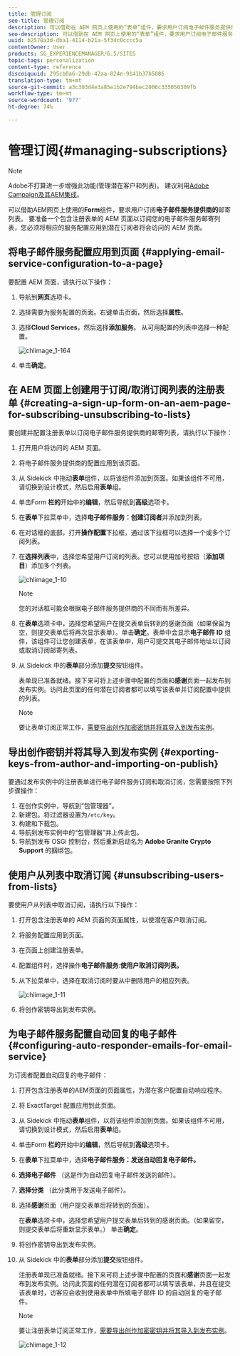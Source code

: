 ```yaml
---
title: 管理订阅
seo-title: 管理订阅
description: 可以借助在 AEM 网页上使用的“表单”组件，要求用户订阅电子邮件服务提供商的邮寄列表。要准备一个包含注册表单的 AEM 页面以订阅您的电子邮件服务邮寄列表，您必须将相应的服务配置应用到潜在订阅者将会访问的 AEM 页面。
seo-description: 可以借助在 AEM 网页上使用的“表单”组件，要求用户订阅电子邮件服务提供商的邮寄列表。要准备一个包含注册表单的 AEM 页面以订阅您的电子邮件服务邮寄列表，您必须将相应的服务配置应用到潜在订阅者将会访问的 AEM 页面。
uuid: b2578a3d-dba1-4114-b21a-5f34c0cccc5a
contentOwner: User
products: SG_EXPERIENCEMANAGER/6.5/SITES
topic-tags: personalization
content-type: reference
discoiquuid: 295cb0a6-29db-42aa-824e-9141b37b5086
translation-type: tm+mt
source-git-commit: a3c303d4e3a85e1b2e794bec2006c335056309fb
workflow-type: tm+mt
source-wordcount: '977'
ht-degree: 74%

---
```



# 管理订阅{#managing-subscriptions}

>[!NOTE]
>
>Adobe不打算进一步增强此功能(管理潜在客户和列表)。
>建议利用[Adobe Campaign及其AEM集成](/help/sites-administering/campaign.md)。

可以借助AEM网页上使用的&#x200B;**Form**&#x200B;组件，要求用户订阅&#x200B;**电子邮件服务提供商的**&#x200B;邮寄列表。 要准备一个包含注册表单的 AEM 页面以订阅您的电子邮件服务邮寄列表，您必须将相应的服务配置应用到潜在订阅者将会访问的 AEM 页面。

## 将电子邮件服务配置应用到页面 {#applying-email-service-configuration-to-a-page}

要配置 AEM 页面，请执行以下操作：

1. 导航到&#x200B;**网页**&#x200B;选项卡。
1. 选择需要为服务配置的页面。右键单击页面，然后选择&#x200B;**属性**。

1. 选择&#x200B;**Cloud Services**，然后选择&#x200B;**添加服务**。 从可用配置的列表中选择一种配置。

   ![chlimage_1-164](assets/chlimage_1-164.png)

1. 单击&#x200B;**确定**。

## 在 AEM 页面上创建用于订阅/取消订阅列表的注册表单  {#creating-a-sign-up-form-on-an-aem-page-for-subscribing-unsubscribing-to-lists}

要创建并配置注册表单以订阅电子邮件服务提供商的邮寄列表，请执行以下操作：

1. 打开用户将访问的 AEM 页面。
1. 将电子邮件服务提供商的配置应用到该页面。

1. 从 Sidekick 中拖动&#x200B;**表单**&#x200B;组件，以将该组件添加到页面。如果该组件不可用，请切换到设计模式，然后启用&#x200B;**表单**&#x200B;组。
1. 单击Form **栏的**&#x200B;开始中的&#x200B;**编辑**，然后导航到&#x200B;**高级**&#x200B;选项卡。
1. 在&#x200B;**表单**&#x200B;下拉菜单中，选择&#x200B;**电子邮件服务：创建订阅者**&#x200B;并添加到列表。
1. 在对话框的底部，打开&#x200B;**操作配置**&#x200B;下拉框，通过该下拉框可以选择一个或多个订阅列表。
1. 在&#x200B;**选择列表**&#x200B;中，选择您希望用户订阅的列表。您可以使用加号按钮（**添加项目**）添加多个列表。

   ![chlimage_1-10](assets/chlimage_1-10.jpeg)

   >[!NOTE]
   >
   >您的对话框可能会根据电子邮件服务提供商的不同而有所差异。

1. 在&#x200B;**表单**&#x200B;选项卡中，选择您希望用户在提交表单后转到的感谢页面（如果保留为空，则提交表单后将再次显示表单）。单击&#x200B;**确定**。表单中会显示&#x200B;**电子邮件 ID** 组件，该组件可让您创建表单，在该表单中，用户可提交其电子邮件地址以订阅或取消订阅邮寄列表。
1. 从 Sidekick 中的&#x200B;**表单**&#x200B;部分添加&#x200B;**提交**&#x200B;按钮组件。

   表单现已准备就绪。接下来可将上述步骤中配置的页面和&#x200B;**感谢**&#x200B;页面一起发布到发布实例。访问此页面的任何潜在订阅者都可以填写该表单并订阅配置中提供的列表。

   >[!NOTE]
   >
   >要让表单订阅正常工作，[需要导出创作加密密钥并将其导入到发布实例](#exporting-keys-from-author-and-importing-on-publish)。

## 导出创作密钥并将其导入到发布实例  {#exporting-keys-from-author-and-importing-on-publish}

要通过发布实例中的注册表单进行电子邮件服务订阅和取消订阅，您需要按照下列步骤操作：

1. 在创作实例中，导航到“包管理器”。
1. 新建包。将过滤器设置为`/etc/key`。
1. 构建和下载包。
1. 导航到发布实例中的“包管理器”并上传此包。
1. 导航到发布 OSGi 控制台，然后重新启动名为 **Adobe Granite Crypto Support** 的捆绑包。

## 使用户从列表中取消订阅  {#unsubscribing-users-from-lists}

要使用户从列表中取消订阅，请执行以下操作：

1. 打开包含注册表单的 AEM 页面的页面属性，以使潜在客户取消订阅。
1. 将服务配置应用到页面。
1. 在页面上创建注册表单。
1. 配置组件时，选择操作&#x200B;**电子邮件服务**:**使用户取消订阅列表。**
1. 从下拉菜单中，选择在取消订阅时要从中删除用户的相应列表。

   ![chlimage_1-11](assets/chlimage_1-11.jpeg)

1. 将创作密钥导出到发布实例。

## 为电子邮件服务配置自动回复的电子邮件  {#configuring-auto-responder-emails-for-email-service}

为订阅者配置自动回复的电子邮件：

1. 打开包含注册表单的AEM页面的页面属性，为潜在客户配置自动响应程序。
1. 将 ExactTarget 配置应用到此页面。

1. 从 Sidekick 中拖动&#x200B;**表单**&#x200B;组件，以将该组件添加到页面。如果该组件不可用，请切换到设计模式，然后启用&#x200B;**表单**&#x200B;组。
1. 单击Form **栏的**&#x200B;开始中的&#x200B;**编辑**，然后导航到&#x200B;**高级**&#x200B;选项卡。
1. 在&#x200B;**表单**&#x200B;下拉菜单中，选择&#x200B;**电子邮件服务：发送自动回复电子邮件。**
1. **选择电子邮件** （这是作为自动回复电子邮件发送的邮件）。

1. **选择分类** （此分类用于发送电子邮件）。
1. 选择&#x200B;**感谢**&#x200B;页面（用户提交表单后将转到的页面）。

   在&#x200B;**表单**&#x200B;选项卡中，选择您希望用户提交表单后转到的感谢页面。（如果留空，则提交表单后将重新显示表单。） 单击&#x200B;**确定**。

1. 将创作密钥导出到发布实例。
1. 从 Sidekick 中的&#x200B;**表单**&#x200B;部分添加&#x200B;**提交**&#x200B;按钮组件。

   注册表单现已准备就绪。接下来可将上述步骤中配置的页面和&#x200B;**感谢**&#x200B;页面一起发布到发布实例。访问此页面的任何潜在订阅者都可以填写该表单，并且在提交该表单时，访客应会收到使用表单中所填电子邮件 ID 的自动回复的电子邮件。

   >[!NOTE]
   >
   >要让注册表单订阅正常工作，[需要导出创作加密密钥并将其导入到发布实例](#exporting-keys-from-author-and-importing-on-publish)。

   ![chlimage_1-12](assets/chlimage_1-12.jpeg)

